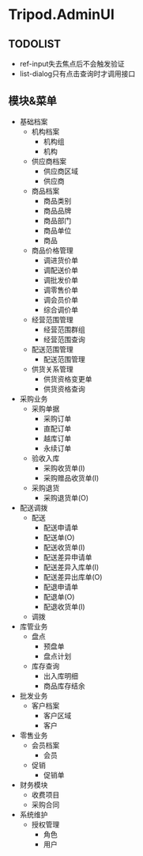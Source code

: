 # Tripod.AdminUI

## TODOLIST

- ref-input失去焦点后不会触发验证
- list-dialog只有点击查询时才调用接口

## 模块&菜单

- 基础档案
  - 机构档案
    - 机构组
    - 机构
  - 供应商档案
    - 供应商区域
    - 供应商
  - 商品档案
    - 商品类别
    - 商品品牌
    - 商品部门
    - 商品单位
    - 商品
  - 商品价格管理
    - 调进货价单
    - 调配送价单
    - 调批发价单
    - 调零售价单
    - 调会员价单
    - 综合调价单
  - 经营范围管理
    - 经营范围群组
    - 经营范围查询
  - 配送范围管理
    - 配送范围管理
  - 供货关系管理
    - 供货资格变更单
    - 供货资格查询
- 采购业务
  - 采购单据
    - 采购订单
    - 直配订单
    - 越库订单
    - 永续订单
  - 验收入库
    - 采购收货单(I)
    - 采购赠品收货单(I)
  - 采购退货
    - 采购退货单(O)
- 配送调拨
  - 配送
    - 配送申请单
    - 配送单(O)
    - 配送收货单(I)
    - 配送差异申请单
    - 配送差异入库单(I)
    - 配送差异出库单(O)
    - 配退申请单
    - 配退单(O)
    - 配退收货单(I)
  - 调拨
- 库管业务
  - 盘点
    - 预盘单
    - 盘点计划
  - 库存查询
    - 出入库明细
    - 商品库存结余
- 批发业务
  - 客户档案
    - 客户区域
    - 客户
- 零售业务
  - 会员档案
    - 会员
  - 促销
    - 促销单
- 财务模块
  - 收费项目
  - 采购合同
- 系统维护
  - 授权管理
    - 角色
    - 用户